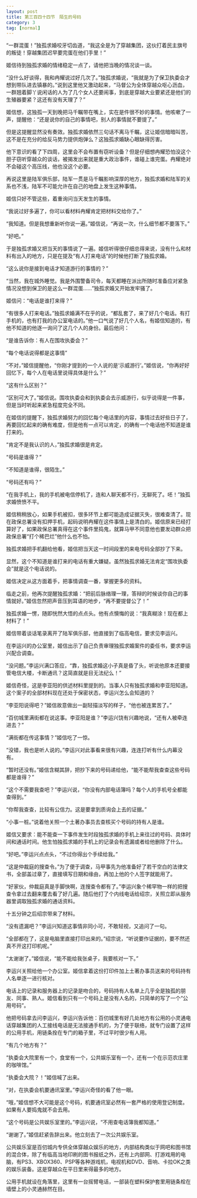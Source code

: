 ```yaml
---
layout: post
title: 第三百四十四节　陌生的号码
category: 3
tag: [normal]
---
```


“一群混蛋！”独孤求婚咬牙切齿道，“我这全是为了穿越集团，这伙打着民主旗号的叛徒！穿越集团迟早要完蛋在他们手里！”

姬信待到独孤求婚的情绪稳定一点了，请他把当晚的情况谈一谈。

“没什么好谈得，我和冉耀说过好几次了。”独孤求婚说，“我就是为了保卫执委会才想到带队进去镇暴的。”说到这里他又激动起来，“马督公为全体穿越众呕心沥血，一群翘着脚丫说闲话的人为了几个女人还要闹事，到底是穿越大业要紧还是他们的生殖器要紧？这还有没有天理了？”

姬信想，这独孤一天到晚把马千瞩带在嘴上，实在是件很不妙的事情。他咳嗽了一声，提醒他：“还是说你的自己的事情吧，别人的事情就不要提了。”

但是这提醒显然没有奏效。独孤求婚依然三句话不离马千瞩，这让姬信暗暗叫苦，这不是在充分的给反马势力提供炮弹么？这独孤求婚缺心眼缺得厉害。

他下意识的看了下四周，这里会不会布置有窃听设备？但是仔细想冉耀恐怕没这个胆子窃听穿越众的谈话，被揭发出来就是重大政治事件，谁碰上谁完蛋。冉耀绝对不会碰这个高压线，他也没这个必要。

再说这里是陆军俱乐部，陆军一贯是马千瞩影响深厚的地方，独孤求婚和陆军的关系也不浅，陆军不可能允许在自己的地盘上发生这种事情。

姬信只好不管这些，着重询问当天发生的事情。

“我说过好多遍了，你可以看材料冉耀肯定把材料交给你了。”

“我知道。但是我想重新听你说一遍。”姬信说，“再说一次，什么细节都不要落下。”

“好吧。”

于是独孤求婚又把当天的事情说了一遍。姬信听得很仔细总得来说，没有什么和材料有出入的地方，只是在提及“有人打来电话”的时候他打断了独孤求婚。

“这么说你是接到电话才知道游行的事情的？”

“当然，我在城外睡觉。我是外围警备司令，每天都睡在派出所随时准备应对紧急情况没想到保卫的是这么一群混蛋……”独孤求婚又开始发牢骚了。

姬信问：“电话是谁打来得？”

“有很多人打来电话。”独孤求婚满不在乎的说，“都乱套了，来了好几个电话。有打手机的，也有打我的办公室电话的。”他一口气说了好几个人名，有姬信知道的，有他不知道的他逐一询问了这几个人的身份。最后他问：

“是谁告诉你：有人在围攻执委会？”

“每个电话说得都是这事情”

“不对，”姬信提醒他，“你刚才提到的一个人说的是‘示威游行’。”姬信说，“你再好好回忆下，每个人在电话里说得具体是什么？”

“这有什么区别？”

“区别可大了。”姬信说。围攻执委会和到执委会去示威游行，似乎说得是一件事，但是当时听起来紧急程度完全不同。

在姬信的提醒下，独孤求婚努力的回忆每个电话里的内容，事情过去好些日子了，再要回忆起来的确有难度，但是他有一点可以肯定，的确有一个电话他不知道是谁打来的。

“肯定不是我认识的人，”独孤求婚很是肯定。

“号码是谁得？”

“不知道是谁得，很陌生。”

“号码还有吗？”

“在我手机上，我的手机被电信停机了，连和人聊天都不行，无聊死了。呸！”独孤求婚愤愤不平。

姬信稍稍放心，如果手机被扣，很多环节上都可能造成证据灭失，很难查清了。现在政保总署没有扣押手机，起码说明冉耀在这件事情上是清白的。姬信原来已经打算好了，如果政保总署真得在这个事件里捣鬼，就算马甲不同意他也要发动群众把政保总署“打个稀巴烂”他什么也不怕。

独孤求婚把手机翻给他看，姬信把当天这一时间段里的来电号码全部抄了下来。

显然，这个不知道是谁打来的电话有重大嫌疑。虽然独孤求婚无法肯定“围攻执委会”就是这个电话说的。

姬信决定从这方面着手，把事情调查一番，掌握更多的资料。

临走之前，他再次提醒独孤求婚：“把前后脉络理一理，答辩的时候谈你自己的事情就好。”姬信忽然把声音压到耳语的地步，“再不要提督公了！”

独孤求婚一愣，随即恍然大悟的点点头。他有点懊悔的说：“我真糊涂！现在都上材料了！”

姬信带着谈话笔录离开了陆军俱乐部，他直接到了临高电信，要求见李运兴。

在李运兴的办公室里，姬信出示了自己负责审理独孤求婚案件的委任书，要求李运兴配合调查。

“没问题。”李运兴满口答应，“靠，独孤求婚这小子真是昏了头，听说他原本还要接管电信大楼，卡断通讯？这简直就是目无法纪么！”

姬信奇怪，这是李亚阳的供述材料里提到的。当事人只有独孤求婚和李亚阳知道。这个案子的全部材料现在还处于保密状态，李运兴怎么会知道的？

“李亚阳说得吧？”姬信故意做出一副轻描淡写的样子，“他也被连累苦了。”

“百仞城里满街都在说这事。李亚阳是谁？”李运兴饶有兴趣地说，“还有人被牵连进去？”

“满街都在传这事情？”姬信吃了一惊。

“没错，我也是听人说的。”李运兴对此事看来很有兴趣，连连打听有什么内幕没有。

“暂时还没有。”姬信含糊其辞，把抄下来的号码递给他，“能不能帮我查查这些号码都是谁得？”

“这个不需要我查吧？”李运兴说，“你没有内部电话簿吗？每个人的手机号全都能查得到。”

“你帮我查查，比较有公信力。这是要拿到质询会上去的证据。”

“小事一桩。”说着他关照一个土著办事员去查核买个号码的持有人是谁。

姬信又要求：能不能查一下事件发生时段独孤求婚的手机上来往过的号码、具体时间和通话时间。他生怕独孤求婚的手机上的记录会有遗漏或者给他删除了什么。

“好吧。”李运兴点点头，“不过你得出个手续给我。”

“这是仲裁庭的搜查令。”为了便于调查，马甲事先为他准备好了若干空白的法律文书，全部盖过章了，直接填写日期和缘由，再加上他的个人签字就能用了。

“好家伙，仲裁庭真是手脚快啊，连搜查令都有了。”李运兴象个稀罕物一样的把搜查令拿过去翻来覆去看了好几遍。随后他打了个内线电话给绍宗，关照立即从服务器里调取独孤求婚的通话资料。

十五分钟之后绍宗带来了材料。

“没有遗漏吧？”李运兴知道这事情非同小可，不敢轻视，又追问了一句。

“全部都在了，这是电脑里直接打印出来的。”绍宗说，“听说要作证据的，要不然还真不开这打印机呢。”

“太谢谢了。”姬信说，“能不能给我张桌子，我要核对一下。”

李运兴关照给他一个办公室。姬信拿着这份打印件加上土著办事员送来的号码持有人名单逐一进行核对。

电话上的记录和服务器上的记录是吻合的，号码持有人名单上几乎全是独孤的朋友、同事、熟人。姬信看到只有一个号码上是没有人名的，只简单的写了一个“公用号码”。

他把号码拿去问李运兴，李运兴告诉他：百仞城里有好几处地方有公用的小灵通电话穿越集团的人工接线电话是无法接通手机的，为了便于联络，就专门设置了这样的公用手机，用链条拴在专门的箱子里，不过平时很少有人用。

“有几个地方有？”

“执委会大院里有一个，食堂有一个，公共娱乐室有一个，还有一个在示范农庄里的咖啡馆。”

“执委会大院？！”姬信喊了出来。

“对，在执委会机要通讯室里。”李运兴奇怪的看了他一眼。

“哦，”姬信想不大可能是这个号码，机要通讯室必然有一套严格的使用登记制度。如果有人要捣鬼就不会去用。

“这个号码是公共娱乐室里的。”李运兴说，“不用查电话簿我都知道。”

“谢谢了。”姬信赶紧告辞出来。他立刻去了一次公共娱乐室。

公共娱乐室是百仞城内专供全体穿越众娱乐的地方，内部结构类似于网吧和图书馆的混合体，除了有临高当地印刷的图书报纸之外，还有上内部网、打游戏用的电脑，有PS3、XBOX360、PSP等各种游戏机，电视机和DVD、音响、卡拉OK之类的娱乐装备。这是穿越众在平日里来得最多的地方。

公用手机就设在角落里，这里有一台摇臂电话，一部装在塑料保护套里用链条栓在墙壁上的小灵通赫然在目。